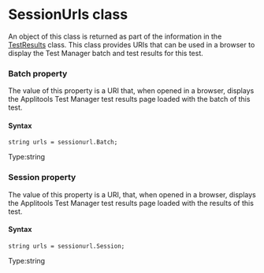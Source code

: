 # SessionUrls class
An object of this class is returned as part of the information in the [TestResults](./testresults) class. This class provides URIs that can be used in a browser to display the Test Manager batch and test results for this test.


 
 ### Batch property
The value of this property is a URI that, when opened in a browser, displays the Applitools Test Manager test results page loaded with the batch of this test.

#### Syntax 
 ``` 
string urls = sessionurl.Batch;
 ``` 
 
 Type:string 
 ### Session property
The value of this property is a URI, that, when opened in a browser, displays the Applitools Test Manager test results page loaded with the results of this test.

#### Syntax 
 ``` 
string urls = sessionurl.Session;
 ``` 
 
 Type:string